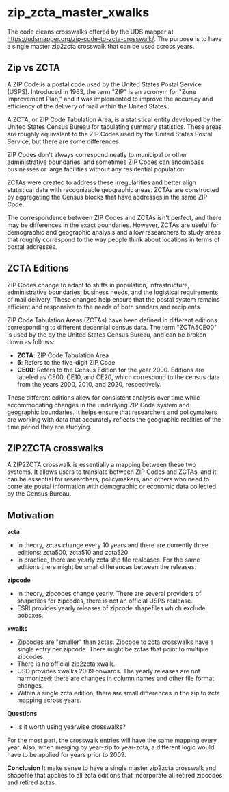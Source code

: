 # zip_zcta_master_xwalks

The code cleans crosswalks offered by the UDS mapper at https://udsmapper.org/zip-code-to-zcta-crosswalk/. The purpose is to have a single master zip2zcta crosswalk that can be used across years.

## Zip vs ZCTA

A ZIP Code is a postal code used by the United States Postal Service (USPS). Introduced in 1963, the term "ZIP" is an acronym for "Zone Improvement Plan," and it was implemented to improve the accuracy and efficiency of the delivery of mail within the United States.

A ZCTA, or ZIP Code Tabulation Area, is a statistical entity developed by the United States Census Bureau for tabulating summary statistics. These areas are roughly equivalent to the ZIP Codes used by the United States Postal Service, but there are some differences.

ZIP Codes don't always correspond neatly to municipal or other administrative boundaries, and sometimes ZIP Codes can encompass businesses or large facilities without any residential population.

ZCTAs were created to address these irregularities and better align statistical data with recognizable geographic areas. ZCTAs are constructed by aggregating the Census blocks that have addresses in the same ZIP Code.

The correspondence between ZIP Codes and ZCTAs isn't perfect, and there may be differences in the exact boundaries. However, ZCTAs are useful for demographic and geographic analysis and allow researchers to study areas that roughly correspond to the way people think about locations in terms of postal addresses.

## ZCTA Editions

ZIP Codes change to adapt to shifts in population, infrastructure, administrative boundaries, business needs, and the logistical requirements of mail delivery. These changes help ensure that the postal system remains efficient and responsive to the needs of both senders and recipients.

ZIP Code Tabulation Areas (ZCTAs) have been defined in different editions corresponding to different decennial census data. The term "ZCTA5CE00" is used by the by the United States Census Bureau, and can be broken down as follows:

* **ZCTA**: ZIP Code Tabulation Area
* **5**: Refers to the five-digit ZIP Code
* **CE00**: Refers to the Census Edition for the year 2000. Editions are labeled as CE00, CE10, and CE20, which correspond to the census data from the years 2000, 2010, and 2020, respectively.

These different editions allow for consistent analysis over time while accommodating changes in the underlying ZIP Code system and geographic boundaries. It helps ensure that researchers and policymakers are working with data that accurately reflects the geographic realities of the time period they are studying.

## ZIP2ZCTA crosswalks

A ZIP2ZCTA crosswalk is essentially a mapping between these two systems. It allows users to translate between ZIP Codes and ZCTAs, and it can be essential for researchers, policymakers, and others who need to correlate postal information with demographic or economic data collected by the Census Bureau.

## Motivation

**zcta** 

* In theory, zctas change every 10 years and there are currently three editions: zcta500, zcta510 and zcta520
* In practice, there are yearly zcta shp file realeases. For the same editions there might be small differences between the releases.

**zipcode**

* In theory, zipcodes change yearly. There are several providers of shapefiles for zipcodes, there is not an official USPS realease.
* ESRI provides yearly releases of zipcode shapefiles which exclude poboxes.

**xwalks**

* Zipcodes are "smaller" than zctas. Zipcode to zcta crosswalks have a single entry per zipcode. There might be zctas that point to multiple zipcodes. 
* There is no official zip2zcta xwalk.
* USD provides xwalks 2009 onwards. The yearly releases are not harmonized: there are changes in column names and other file format changes.
* Within a single zcta edition, there are small differences in the zip to zcta mapping across years.

**Questions**

* Is it worth using yearwise crosswalks?

For the most part, the crosswalk entries will have the same mapping every year. Also, when merging by year-zip to year-zcta, a different logic would have to be applied for years prior to 2009. 

**Conclusion**
It make sense to have a single master zip2zcta crosswalk and shapefile that applies to all zcta editions that incorporate all retired zipcodes and retired zctas.

